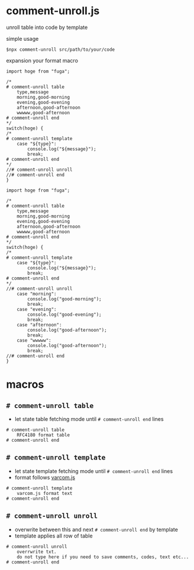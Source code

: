 # comment-unroll.js
unroll table into code by template

simple usage
```
$npx comment-unroll src/path/to/your/code
```

expansion your format macro

```
import hoge from "fuga";

/*
# comment-unroll table
    type,message
    morning,good-morning
    evening,good-evening
    afternoon,good-afternoon
    wwwww,good-afternoon
# comment-unroll end
*/
switch(hoge) {
/*
# comment-unroll template
    case "${type}":
        console.log("${message}");
        break;
# comment-unroll end
*/
//# comment-unroll unroll
//# comment-unroll end
}
```

```
import hoge from "fuga";

/*
# comment-unroll table
    type,message
    morning,good-morning
    evening,good-evening
    afternoon,good-afternoon
    wwwww,good-afternoon
# comment-unroll end
*/
switch(hoge) {
/*
# comment-unroll template
    case "${type}":
        console.log("${message}");
        break;
# comment-unroll end
*/
//# comment-unroll unroll
    case "morning":
        console.log("good-morning");
        break;
    case "evening":
        console.log("good-evening");
        break;
    case "afternoon":
        console.log("good-afternoon");
        break;
    case "wwwww":
        console.log("good-afternoon");
        break;
//# comment-unroll end
}
```

# macros


## `# comment-unroll table`

- let state table fetching mode until `# comment-unroll end` lines

```
# comment-unroll table
    RFC4180 format table
# comment-unroll end
```

## `# comment-unroll template`

- let state template fetching mode until `# comment-unroll end` lines
- format follows [varcom.js](https://github.com/r22n/varcom.js)

```
# comment-unroll template
    varcom.js format text
# comment-unroll end
```

## `# comment-unroll unroll`

- overwrite between this and next `# comment-unroll end` by template 
- template applies all row of table

```
# comment-unroll unroll
    overrwrite txt. 
    do not type here if you need to save comments, codes, text etc...
# comment-unroll end
```